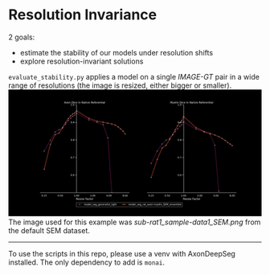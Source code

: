 # Resolution Invariance
2 goals:
- estimate the stability of our models under resolution shifts
- explore resolution-invariant solutions

`evaluate_stability.py` applies a model on a single *IMAGE-GT* pair in a wide 
range of resolutions (the image is resized, either bigger or smaller).
![img](model_comparison_example.png)
The image used for this example was *sub-rat1_sample-data1_SEM.png* from the default SEM dataset.


---
To use the scripts in this repo, please use a venv with AxonDeepSeg installed. 
The only dependency to add is `monai`.